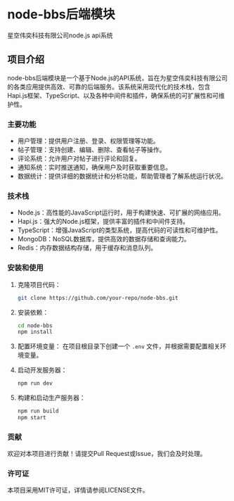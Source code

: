 # node-bbs后端模块

星空伟奕科技有限公司node.js api系统

## 项目介绍

node-bbs后端模块是一个基于Node.js的API系统，旨在为星空伟奕科技有限公司的各类应用提供高效、可靠的后端服务。该系统采用现代化的技术栈，包含Hapi.js框架、TypeScript、以及各种中间件和插件，确保系统的可扩展性和可维护性。

### 主要功能

- 用户管理：提供用户注册、登录、权限管理等功能。
- 帖子管理：支持创建、编辑、删除、查看帖子等操作。
- 评论系统：允许用户对帖子进行评论和回复。
- 通知系统：实时推送通知，确保用户及时获取重要信息。
- 数据统计：提供详细的数据统计和分析功能，帮助管理者了解系统运行状况。

### 技术栈

- Node.js：高性能的JavaScript运行时，用于构建快速、可扩展的网络应用。
- Hapi.js：强大的Node.js框架，提供丰富的插件和中间件支持。
- TypeScript：增强JavaScript的类型系统，提高代码的可读性和可维护性。
- MongoDB：NoSQL数据库，提供高效的数据存储和查询能力。
- Redis：内存数据结构存储，用于缓存和消息队列。

### 安装和使用

1. 克隆项目代码：
    ```sh
    git clone https://github.com/your-repo/node-bbs.git
    ```

2. 安装依赖：
    ```sh
    cd node-bbs
    npm install
    ```

3. 配置环境变量：
    在项目根目录下创建一个 `.env` 文件，并根据需要配置相关环境变量。

4. 启动开发服务器：
    ```sh
    npm run dev
    ```

5. 构建和启动生产服务器：
    ```sh
    npm run build
    npm start
    ```

### 贡献

欢迎对本项目进行贡献！请提交Pull Request或Issue，我们会及时处理。

### 许可证

本项目采用MIT许可证，详情请参阅LICENSE文件。
